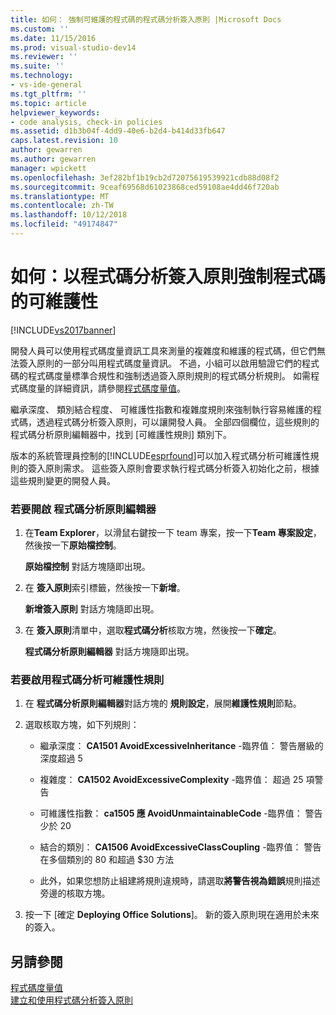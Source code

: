 ```yaml
---
title: 如何： 強制可維護的程式碼的程式碼分析簽入原則 |Microsoft Docs
ms.custom: ''
ms.date: 11/15/2016
ms.prod: visual-studio-dev14
ms.reviewer: ''
ms.suite: ''
ms.technology:
- vs-ide-general
ms.tgt_pltfrm: ''
ms.topic: article
helpviewer_keywords:
- code analysis, check-in policies
ms.assetid: d1b3b04f-4dd9-40e6-b2d4-b414d33fb647
caps.latest.revision: 10
author: gewarren
ms.author: gewarren
manager: wpickett
ms.openlocfilehash: 3ef282bf1b19cb2d72075619539921cdb88d08f2
ms.sourcegitcommit: 9ceaf69568d61023868ced59108ae4dd46f720ab
ms.translationtype: MT
ms.contentlocale: zh-TW
ms.lasthandoff: 10/12/2018
ms.locfileid: "49174847"
---
```

# <a name="how-to-enforce-maintainable-code-with-a-code-analysis-check-in-policy"></a>如何：以程式碼分析簽入原則強制程式碼的可維護性
[!INCLUDE[vs2017banner](../includes/vs2017banner.md)]

開發人員可以使用程式碼度量資訊工具來測量的複雜度和維護的程式碼，但它們無法簽入原則的一部分叫用程式碼度量資訊。 不過，小組可以啟用驗證它們的程式碼的程式碼度量標準合規性和強制透過簽入原則規則的程式碼分析規則。 如需程式碼度量的詳細資訊，請參閱[程式碼度量值](../code-quality/code-metrics-values.md)。  
  
 繼承深度、 類別結合程度、 可維護性指數和複雜度規則來強制執行容易維護的程式碼，透過程式碼分析簽入原則，可以讓開發人員。 全部四個欄位，這些規則的程式碼分析原則編輯器中，找到 [可維護性規則] 類別下。  
  
 版本的系統管理員控制的[!INCLUDE[esprfound](../includes/esprfound-md.md)]可以加入程式碼分析可維護性規則的簽入原則需求。 這些簽入原則會要求執行程式碼分析簽入初始化之前，根據這些規則變更的開發人員。  
  
### <a name="to-open-the-code-analysis-policy-editor"></a>若要開啟 程式碼分析原則編輯器  
  
1.  在**Team Explorer**，以滑鼠右鍵按一下 team 專案，按一下**Team 專案設定**，然後按一下**原始檔控制**。  
  
     **原始檔控制** 對話方塊隨即出現。  
  
2.  在 **簽入原則**索引標籤，然後按一下**新增**。  
  
     **新增簽入原則** 對話方塊隨即出現。  
  
3.  在 **簽入原則**清單中，選取**程式碼分析**核取方塊，然後按一下**確定**。  
  
     **程式碼分析原則編輯器** 對話方塊隨即出現。  
  
### <a name="to-enable-code-analysis-maintainability-rules"></a>若要啟用程式碼分析可維護性規則  
  
1.  在 **程式碼分析原則編輯器**對話方塊的 **規則設定**，展開**維護性規則**節點。  
  
2.  選取核取方塊，如下列規則：  
  
    -   繼承深度： **CA1501 AvoidExcessiveInheritance** -臨界值： 警告層級的深度超過 5  
  
    -   複雜度： **CA1502 AvoidExcessiveComplexity** -臨界值： 超過 25 項警告  
  
    -   可維護性指數： **ca1505 應 AvoidUnmaintainableCode** -臨界值： 警告少於 20  
  
    -   結合的類別： **CA1506 AvoidExcessiveClassCoupling** -臨界值： 警告在多個類別的 80 和超過 $30 方法  
  
    -   此外，如果您想防止組建將規則違規時，請選取**將警告視為錯誤**規則描述旁邊的核取方塊。  
  
3.  按一下 [確定 **Deploying Office Solutions**]。 新的簽入原則現在適用於未來的簽入。  
  
## <a name="see-also"></a>另請參閱  
 [程式碼度量值](../code-quality/code-metrics-values.md)   
 [建立和使用程式碼分析簽入原則](../code-quality/creating-and-using-code-analysis-check-in-policies.md)



